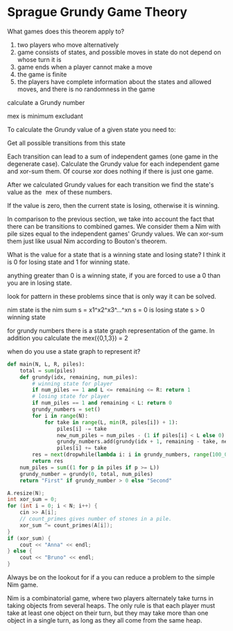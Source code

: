 # Sprague Grundy Game Theory

What games does this theorem apply to?
1. two players who move alternatively
1. game consists of states, and possible moves in state do not depend on whose turn it is
1. game ends when a player cannot make a move
1. the game is finite
1. the players have complete information about the states and allowed moves, and there is no randomness in the game


calculate a Grundy number

mex is minimum excludant

To calculate the Grundy value of a given state you need to:

Get all possible transitions from this state

Each transition can lead to a sum of independent games (one game in the degenerate case). Calculate the Grundy value for each independent game and xor-sum them. Of course xor does nothing if there is just one game.

After we calculated Grundy values for each transition we find the state's value as the  
$\text{mex}$  of these numbers.

If the value is zero, then the current state is losing, otherwise it is winning.

In comparison to the previous section, we take into account the fact that there can be transitions to combined games. We consider them a Nim with pile sizes equal to the independent games' Grundy values. We can xor-sum them just like usual Nim according to Bouton's theorem.


What is the value for a state that is a winning state and losing state?  I think it is 0 for losing state and 1 for winning state.

anything greater than 0 is a winning state, if you are forced to use a 0 than you are in losing state. 

look for pattern in these problems since that is only way it can be solved. 

nim state is the nim sum s = x1^x2^x3^...^xn
s = 0 is losing state
s > 0 winning state

for grundy numbers there is a state graph representation of the game. 
In addition you calculate the mex({0,1,3}) = 2

when do you use a state graph to represent it? 

```py
def main(N, L, R, piles):
    total = sum(piles)
    def grundy(idx, remaining, num_piles):
        # winning state for player
        if num_piles == 1 and L <= remaining <= R: return 1 
        # losing state for player
        if num_piles == 1 and remaining < L: return 0
        grundy_numbers = set()
        for i in range(N):
            for take in range(L, min(R, piles[i]) + 1):
                piles[i] -= take
                new_num_piles = num_piles - (1 if piles[i] < L else 0)
                grundy_numbers.add(grundy(idx + 1, remaining - take, new_num_piles))
                piles[i] += take
        res = next(dropwhile(lambda i: i in grundy_numbers, range(100_000)))
        return res
    num_piles = sum((1 for p in piles if p >= L))
    grundy_number = grundy(0, total, num_piles)
    return "First" if grundy_number > 0 else "Second"
```



```cpp
A.resize(N);
int xor_sum = 0;
for (int i = 0; i < N; i++) {
    cin >> A[i];
    // count_primes gives number of stones in a pile.
    xor_sum ^= count_primes(A[i]);
}
if (xor_sum) {
    cout << "Anna" << endl;
} else {
    cout << "Bruno" << endl;
}
```

Always be on the lookout for if a you can reduce a problem to the simple Nim game. 

Nim is a combinatorial game, where two players alternately take turns in taking objects from several heaps. The only rule is that each player must take at least one object on their turn, but they may take more than one object in a single turn, as long as they all come from the same heap.